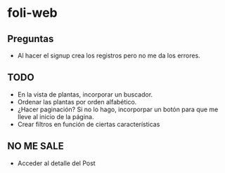 # foli-web

## Preguntas
- Al hacer el signup crea los registros pero no me da los errores.

## TODO
- En la vista de plantas, incorporar un buscador.
- Ordenar las plantas por orden alfabético.
- ¿Hacer paginación? Si no lo hago, incorporpar un botón para que me lleve al inicio de la página.
- Crear filtros en función de ciertas características

## NO ME SALE
- Acceder al detalle del Post